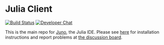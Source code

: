 # Julia Client

[![Build Status](https://travis-ci.org/JunoLab/atom-julia-client.svg?branch=master)](https://travis-ci.org/JunoLab/atom-julia-client) [![Developer Chat](https://badges.gitter.im/Join%20Chat.svg)](https://gitter.im/JunoLab/Juno)

This is the main repo for [Juno](http://junolab.org), the Julia IDE. Please see [here](https://github.com/JunoLab/uber-juno/blob/master/setup.md) for installation instructions and report problems at [the discussion board](http://discourse.julialang.org/).
